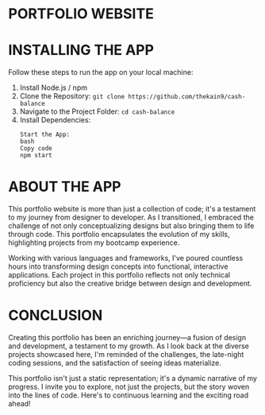 # PORTFOLIO WEBSITE

# INSTALLING THE APP
Follow these steps to run the app on your local machine:

1. Install Node.js / npm
2. Clone the Repository:
    `git clone https://github.com/thekain9/cash-balance`
3. Navigate to the Project Folder:
    `cd cash-balance`
4. Install Dependencies:
    ```npm install
    Start the App:
    bash
    Copy code
    npm start
# ABOUT THE APP
This portfolio website is more than just a collection of code; it's a testament to my journey from designer to developer. As I transitioned, I embraced the challenge of not only conceptualizing designs but also bringing them to life through code. This portfolio encapsulates the evolution of my skills, highlighting projects from my bootcamp experience.

Working with various languages and frameworks, I've poured countless hours into transforming design concepts into functional, interactive applications. Each project in this portfolio reflects not only technical proficiency but also the creative bridge between design and development.

# CONCLUSION
Creating this portfolio has been an enriching journey—a fusion of design and development, a testament to my growth. As I look back at the diverse projects showcased here, I'm reminded of the challenges, the late-night coding sessions, and the satisfaction of seeing ideas materialize.

This portfolio isn't just a static representation; it's a dynamic narrative of my progress. I invite you to explore, not just the projects, but the story woven into the lines of code. Here's to continuous learning and the exciting road ahead!
